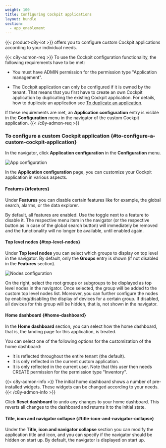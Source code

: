 ```yaml
---
weight: 100
title: Configuring Cockpit applications
layout: bundle
section:
  - app_enablement
---
```


{{< product-c8y-iot >}} offers you to configure custom Cockpit applications according to your individual needs.

{{< c8y-admon-req >}}
To use the Cockpit configuration functionality, the following requirements have to be met:

* You must have ADMIN permission for the permission type "Application management".

* The Cockpit application can only be configured if it is owned by the tenant. That means that you first have to create an own Cockpit application by duplicating the existing Cockpit application. For details, how to duplicate an application see [To duplicate an application](/standard-tenant/ecosystem/#to-duplicate-an-application).

If these requirements are met, an **Application configuration** entry is visible in the **Configuration** menu in the navigator of the custom Cockpit application.
{{< /c8y-admon-req >}}

### To configure a custom Cockpit application {#to-configure-a-custom-cockpit-application}

In the navigator, click **Application configuration** in the **Configuration** menu.

![App configuration](/images/users-guide/cockpit/cockpit-app-configuration.png)

In the **Application configuration** page, you can customize your Cockpit application in various aspects.

#### Features {#features}

Under **Features** you can disable certain features like for example, the global search, alarms, or the data explorer.

By default, all features are enabled. Use the toggle next to a feature to disable it. The respective menu item in the navigator (or the respective button as in case of the global search button) will immediately be removed and the functionality will no longer be available, until enabled again.

#### Top level nodes {#top-level-nodes}

Under **Top level nodes** you can select which groups to display on top level in the navigator. By default, only the **Groups** entry is shown (if not disabled in the **Features** section).

![Nodes configuration](/images/users-guide/cockpit/cockpit-configuration-nodes.png)

On the right, select the root groups or subgroups to be displayed as top level nodes in the navigator. Once selected, the group will be added to the custom top level nodes list. Moreover, you can further configure the nodes by enabling/disabling the display of devices for a certain group. If disabled, all devices for this group will be hidden, that is, not shown in the navigator.

#### Home dashboard {#home-dashboard}

In the **Home dashboard** section, you can select how the home dashboard, that is, the landing page for this application, is treated.

You can select one of the following options for the customization of the home dashboard:

* It is reflected throughout the entire tenant (the default).
* It is only reflected in the current custom application.
* It is only reflected in the current user. Note that this user then needs CREATE permission for the permission type "Inventory".

{{< c8y-admon-info >}}
The initial home dashboard shows a number of pre-installed widgets. These widgets can be changed according to your needs.
{{< /c8y-admon-info >}}

Click **Reset dashboard** to undo any changes to your home dashboard. This reverts all changes to the dashboard and returns it to the initial state.

#### Title, icon and navigator collapse {#title-icon-and-navigator-collapse}

Under the **Title, icon and navigator collapse** section you can modify the application title and icon, and you can specify if the navigator should be hidden on start up. By default, the navigator is displayed on start up.
